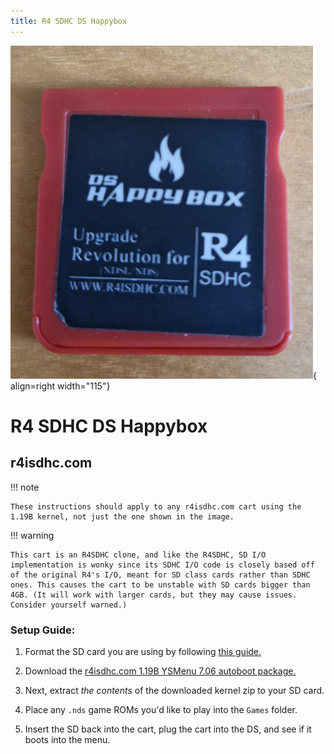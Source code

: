 ```yaml
---
title: R4 SDHC DS Happybox
---
```


![R4SDHC DS Happybox](../images/happybox.png){ align=right width="115"}
# R4 SDHC DS Happybox
## r4isdhc.com

!!! note

    These instructions should apply to any r4isdhc.com cart using the 1.19B kernel, not just the one shown in the image.

!!! warning

    This cart is an R4SDHC clone, and like the R4SDHC, SD I/O implementation is wonky since its SDHC I/O code is closely based off of the original R4's I/O, meant for SD class cards rather than SDHC ones. This causes the cart to be unstable with SD cards bigger than 4GB. (It will work with larger cards, but they may cause issues. Consider yourself warned.)

### Setup Guide:

1. Format the SD card you are using by following [this guide.](https://wiki.hacks.guide/wiki/Formatting_an_SD_card)

1. Download the [r4isdhc.com 1.19B YSMenu 7.06 autoboot package.](https://github.com/Sanrax/YSMenu-Custom-Packages/releases/download/v7.06/r4isdhc.com_Original_1.19B_YSMenu_7.06-R3.zip)

1. Next, extract *the contents* of the downloaded kernel zip to your SD card.

1. Place any `.nds` game ROMs you'd like to play into the `Games` folder.

1. Insert the SD back into the cart, plug the cart into the DS, and see if it boots into the menu.